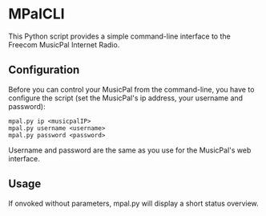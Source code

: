 # MPalCLI

This Python script provides a simple command-line interface to the
Freecom MusicPal Internet Radio.


## Configuration

Before you can control your MusicPal from the command-line, you have to
configure the script (set the MusicPal's ip address, your username and
password):

    mpal.py ip <musicpalIP>
    mpal.py username <username>
    mpal.py password <password>

Username and password are the same as you use for the MusicPal's web
interface.


## Usage

If onvoked without parameters, mpal.py will display a short status
overview.
